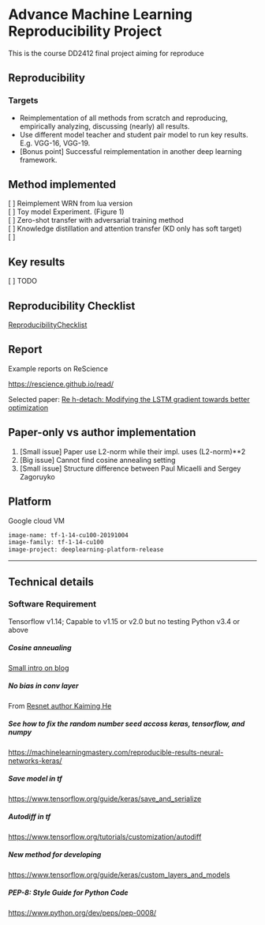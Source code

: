 # Advance Machine Learning Reproducibility Project
This is the course DD2412 final project aiming for reproduce

## Reproducibility

### Targets
- Reimplementation of all methods from scratch and reproducing, empirically
  analyzing, discussing (nearly) all results.
- Use different model teacher and student pair model to run key results.
  E.g. VGG-16, VGG-19.
- [Bonus point] Successful reimplementation in another deep learning framework.

## Method implemented
[ ] Reimplement WRN from lua version  
[ ] Toy model Experiment. (Figure 1)  
[ ] Zero-shot transfer with adversarial training method  
[ ] Knowledge distillation and attention transfer (KD only has soft target)  
[ ]

## Key results
[ ] TODO 

## Reproducibility Checklist
[ReproducibilityChecklist](https://www.cs.mcgill.ca/~jpineau/ReproducibilityChecklist.pdf)

## Report
Example reports on ReScience

https://rescience.github.io/read/

Selected paper:
[Re h-detach: Modifying the LSTM gradient towards better optimization](https://zenodo.org/record/3162114/files/article.pdf)

## Paper-only vs author implementation
1. [Small issue] Paper use L2-norm while their impl. uses (L2-norm)**2
2. [Big issue] Cannot find cosine annealing setting
3. [Small issue] Structure difference between Paul Micaelli and Sergey Zagoruyko

## Platform
Google cloud VM
```bash
image-name: tf-1-14-cu100-20191004
image-family: tf-1-14-cu100
image-project: deeplearning-platform-release
```


---------------------------------------------------
## Technical details
### Software Requirement
Tensorflow v1.14; Capable to v1.15 or v2.0 but no testing
Python v3.4 or above

##### Cosine anneualing
[Small intro on blog](
https://towardsdatascience.com/https-medium-com-reina-wang-tw-stochastic-gradient-descent-with-restarts-5f511975163)

##### No bias in conv layer
From [Resnet author Kaiming He](https://github.com/a-martyn/resnet/blob/master/resnet.py)

##### See how to fix the random number seed accoss keras, tensorflow, and numpy
https://machinelearningmastery.com/reproducible-results-neural-networks-keras/

##### Save model in tf
https://www.tensorflow.org/guide/keras/save_and_serialize

##### Autodiff in tf
https://www.tensorflow.org/tutorials/customization/autodiff

##### New method for developing
https://www.tensorflow.org/guide/keras/custom_layers_and_models

##### PEP-8: Style Guide for Python Code
https://www.python.org/dev/peps/pep-0008/
